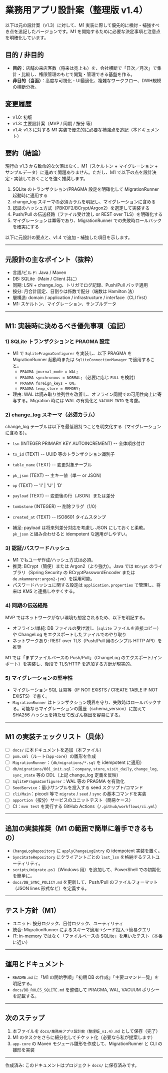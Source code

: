 # 業務用アプリ設計案（整理版 v1.4）

以下は元の設計案（v1.3）に対して、M1 実装に際して優先的に検討・補強すべき点を追記したバージョンです。M1 を開始するために必要な決定事項と注意点を明確化しています。

## 目的 / 非目的

- **目的**：店舗の来店客数（将来は売上も）を、会社横断で「日次／月次」で集計・比較し、権限管理のもとで閲覧・管理できる基盤を作る。
- **非目的（当面）**：高度な可視化・UI最適化、複雑なワークフロー、DWH規模の横断分析。

## 変更履歴

- v1.0: 初版
- v1.3: 主要設計案（MVP / 同期 / 按分 等）
- v1.4: v1.3 に対する M1 実装で優先的に必要な補強点を追記（本ドキュメント）

## 要約（結論）

現行の v1.3 から致命的な欠落はなく、M1（スケルトン + マイグレーション + サンプルデータ）に進めて問題ありません。ただし、M1 で以下の点を設計決定・実装しておくことを強く推奨します。

1. SQLite のトランザクション/PRAGMA 設定を明確化して MigrationRunner 起動時に適用する
2. change_log スキーマの必須カラムを明記し、マイグレーションに含める
3. 認証のハッシュ方式（PBKDF2/BCrypt/Argon2）を選定して実装する
4. Push/Pull の伝送経路（ファイル受け渡し or REST over TLS）を明確化する
5. マイグレーションは冪等であり、MigrationRunner での失敗時ロールバックを確実にする

以下に元設計の要点と、v1.4 で追加・補強した項目を示します。

---

## 元設計の主なポイント（抜粋）

- 言語/ビルド: Java / Maven
- DB: SQLite（Main / Client 共に）
- 同期: LSN + change_log、トリガでログ記録、Push/Pull バッチ適用
- 按分: 月合計固定、日割りは係数で配分（端数は Hamilton 法）
- 層構造: domain / application / infrastructure / interface（CLI first）
- M1: スケルトン、マイグレーション、サンプルデータ

---

## M1: 実装時に決めるべき優先事項（追記）

### 1) SQLite トランザクションと PRAGMA 設定

- M1 で `SqlitePragmaConfigurer` を実装し、以下 PRAGMA を MigrationRunner 起動時または `SqliteConnectionManager` で適用すること。
  - `PRAGMA journal_mode = WAL;`
  - `PRAGMA synchronous = NORMAL;`（必要に応じ `FULL` を検討）
  - `PRAGMA foreign_keys = ON;`
  - `PRAGMA temp_store = MEMORY;`
- 理由: WAL は読み取り並列性を改善し、オフライン同期での可用性向上に寄与する。Migration 時には WAL の有効化と `VACUUM INTO` を考慮。

### 2) change_log スキーマ（必須カラム）

change_log テーブルは以下を最低限持つことを明文化する（マイグレーションに含める）。

- `lsn` (INTEGER PRIMARY KEY AUTOINCREMENT) -- 全体順序付け
- `tx_id` (TEXT) -- UUID 等のトランザクション識別子
- `table_name` (TEXT) -- 変更対象テーブル
- `pk_json` (TEXT) -- 主キー値（単一 or JSON）
- `op` (TEXT) -- 'I' | 'U' | 'D'
- `payload` (TEXT) -- 変更後の行（JSON）または差分
- `tombstone` (INTEGER) -- 削除フラグ（1/0）
- `created_at` (TEXT) -- ISO8601 タイムスタンプ

- 補足: payload は将来列差分対応を考慮し JSON にしておくと柔軟。`pk_json` と組み合わせると idempotent な適用がしやすい。

### 3) 認証/パスワードハッシュ

- M1 でもユーザ作成/ハッシュ方式は必須。
- 推奨: BCrypt（簡便）または Argon2（より強力）。Java では `BCrypt` のライブラリ（Spring Security の BCryptPasswordEncoder または `de.mkammerer:argon2-jvm`）を採用可能。
- パスワードハッシュに関する設定は `application.properties` で管理し、将来は KMS と連携しやすくする。

### 4) 同期の伝送経路

MVP ではネットワークがない環境も想定されるため、以下を明記する。

- オフライン/単純: DB ファイルの受け渡し（`sqlite` ファイルを直接コピー）や ChangeLog をエクスポートしたファイルでのやり取り
- ネットワークあり: REST over TLS（Push/Pull 用のシンプル HTTP API）を推奨

M1 では「まずファイルベースの Push/Pull」（ChangeLog のエクスポート/インポート）を実装し、後段で TLS/HTTP を追加する方針が現実的。

### 5) マイグレーションの堅牢性

- マイグレーション SQL は冪等（IF NOT EXISTS / CREATE TABLE IF NOT EXISTS）で書く。
- `MigrationRunner` はトランザクション境界を守り、失敗時はロールバックする。可能ならマイグレーションの履歴（schema_version）に加えて SHA256 ハッシュを持たせて改ざん検出を容易にする。

---

## M1 の実装チェックリスト（具体）

- [ ] `docs/` に本ドキュメントを追加（本ファイル）
- [ ] `pom.xml`（ルート/`app-core`）の雛形を作成
- [ ] `MigrationRunner`：（`db/migrations/*.sql` を idempotent に適用）
- [ ] `db/migrations/001_init.sql`：`company`, `store`, `visit_daily`, `change_log`, `sync_state` 等の DDL（上記 change_log 定義を反映）
- [ ] `SqlitePragmaConfigurer`：WAL 等の PRAGMA を有効化
- [ ] `SeedService`：最小サンプルを投入する seed スクリプト/コマンド
- [ ] `cli/Main`：picocli 等で `migrate` / `seed` / `sync` の基本コマンドを実装
- [ ] `apportion`（按分）サービスのユニットテスト（簡易ケース）
- [ ] CI：`mvn test` を実行する GitHub Actions（`/.github/workflows/ci.yml`）

---

## 追加の実装推奨（M1 の範囲で簡単に着手できるもの）

- `ChangeLogRepository` に `applyChangeLogEntry` の idempotent 実装を置く。
- `SyncStateRepository` にクライアントごとの `last_lsn` を格納するテストユーティリティ。
- `scripts/migrate.ps1`（Windows 用）を追加して、PowerShell での初期化を簡単に。
- `docs/DB_SYNC_POLICY.md` を更新して、Push/Pull のファイルフォーマット（JSON lines 形式など）を定義する。

---

## テスト方針（M1）

- ユニット: 按分ロジック、日付ロジック、ユーティリティ
- 統合: MigrationRunner によるスキーマ適用→シード投入→簡易クエリ
- IT: in-memory ではなく「ファイルベースの SQLite」を用いたテスト（本番に近い）

---

## 運用とドキュメント

- `README.md` に「M1 の開始手順」「初期 DB の作成」「主要コマンド一覧」を明記する。
- `docs/DB_RULES_SQLITE.md` を整備して PRAGMA, WAL, VACUUM ポリシーを記載する。

---

## 次のステップ

1. 本ファイルを `docs/業務用アプリ設計案（整理版_v1.4).md` として保存（完了）
2. M1 のタスクをさらに細分化してチケット化（必要なら私が提案します）
3. `app-core` の Maven モジュール雛形を作成して、MigrationRunner と CLI の雛形を実装

---

作成済み: このドキュメントはプロジェクト `docs/` に保存済みです。
